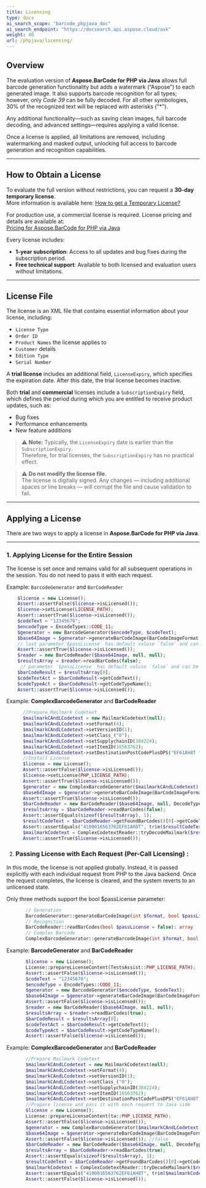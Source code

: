 ```yaml
---
title: Licensing
type: docs
ai_search_scope: "barcode_phpjava_doc"
ai_search_endpoint: "https://docsearch.api.aspose.cloud/ask"
weight: 40
url: /phpjava/licensing/
---
```


## **Overview**

The evaluation version of **Aspose.BarCode for PHP via Java** allows full barcode generation functionality but adds a
watermark (“Aspose”) to each generated image. It also supports barcode recognition for all types; however, only 
*Code 39* can be fully decoded. For all other symbologies, 30% of the recognized text will be replaced with asterisks ("*").

Any additional functionality—such as saving clean images, full barcode decoding, and advanced settings—requires applying
a valid license.

Once a license is applied, all limitations are removed, including watermarking and masked output, unlocking full access
to barcode generation and recognition capabilities.

---

## **How to Obtain a License**

To evaluate the full version without restrictions, you can request a **30-day temporary license**.  
More information is available here: <a href="https://purchase.aspose.com/temporary-license" target="_blank">How to get a
Temporary License?</a>

For production use, a commercial license is required. License pricing and details are available at:  
<a href="https://purchase.aspose.com/admin/pricing/barcode/php-java" target="_blank">Pricing for Aspose.BarCode for PHP
via Java</a>

Every license includes:

- **1-year subscription**: Access to all updates and bug fixes during the subscription period.
- **Free technical support**: Available to both licensed and evaluation users without limitations.

---

## **License File**

The license is an XML file that contains essential information about your license, including:

- `License Type`
- `Order ID`
- `Product Names` the license applies to
- `Customer` details
- `Edition Type`
- `Serial Number`

A **trial license** includes an additional field, `LicenseExpiry`, 
which specifies the expiration date. 
After this date, the trial license becomes inactive.

Both **trial** and **commercial** licenses include a `SubscriptionExpiry` field, 
which defines the period during which you are entitled to receive product updates, 
such as:

- Bug fixes
- Performance enhancements
- New feature additions

> ⚠️ **Note:** Typically, the `LicenseExpiry` date is earlier than the `SubscriptionExpiry`.  
> Therefore, for trial licenses, the `SubscriptionExpiry` has no practical effect.

> ⚠️ **Do not modify the license file.**  
> The license is digitally signed. 
> Any changes — including additional spaces or line breaks — 
> will corrupt the file and cause validation to fail.

---

## **Applying a License**

There are two ways to apply a license in 
**Aspose.BarCode for PHP via Java**.

---

### 1. Applying License for the Entire Session

The license is set once and remains valid for 
all subsequent operations in the session.
You do not need to pass it with each request.

Example: `BarcodeGenerator` and `BarCodeReader`

```php
    $license = new License();
    Assert::assertFalse($license->isLicensed());
    $license->setLicense(LICENSE_PATH);
    Assert::assertTrue($license->isLicensed());
    $codeText = "12345678";
    $encodeType = EncodeTypes::CODE_11;
    $generator = new BarcodeGenerator($encodeType, $codeText);
    $base64Image = $generator->generateBarCodeImage(BarCodeImageFormat::PNG, false);
    // last parameter`$passLicense` has default valuse `false` and can be ommitted
    Assert::assertTrue($license->isLicensed());
    $reader = new BarCodeReader($base64Image, null, null);
    $resultsArray = $reader->readBarCodes(false);
     // parameter `$passLicense` has default valuse `false` and can be ommitted
    $barCodeResult = $resultsArray[0];
    $codeTextAct = $barCodeResult->getCodeText();
    $codeTypeAct = $barCodeResult->getCodeTypeName();
    Assert::assertTrue($license->isLicensed());
```

Example: **ComplexBarcodeGenerator** and **BarCodeReader**

```php
      //Prepare Mailmark Codetext
      $mailmarkCAndLCodetext = new MailmarkCodetext(null);
      $mailmarkCAndLCodetext->setFormat(4);
      $mailmarkCAndLCodetext->setVersionID(1);
      $mailmarkCAndLCodetext->setClass_("0");
      $mailmarkCAndLCodetext->setSupplychainID(384224);
      $mailmarkCAndLCodetext->setItemID(16563762);
      $mailmarkCAndLCodetext->setDestinationPostCodePlusDPS("EF61AH8T ");
      //Install License
      $license = new License();
      Assert::assertFalse($license->isLicensed());
      $license->setLicense(PHP_LICENSE_PATH);
      Assert::assertTrue($license->isLicensed());
      $generator = new ComplexBarcodeGenerator($mailmarkCAndLCodetext);
      $base64Image = $generator->generateBarCodeImage(BarCodeImageFormat::PNG);
      Assert::assertTrue($license->isLicensed());
      $barCodeReader = new BarCodeReader($base64Image, null, DecodeType::MAILMARK);
      $resultsArray = $barCodeReader->readBarCodes(false);
      Assert::assertEquals(sizeof($resultsArray), 1);
      $resultCodeText = $barCodeReader->getFoundBarCodes()[0]->getCodeText();
      Assert::assertEquals("4100016563762EF61AH8T", trim($resultCodeText));
      $mailmarkCodetext = ComplexCodetextReader::tryDecodeMailmark($resultCodeText);
      Assert::assertTrue($license->isLicensed());
```

2. ###  Passing License with Each Request (Per-Call Licensing) :
In this mode, the license is not applied globally. 
Instead, it is passed explicitly with each individual request from PHP to the Java backend. 
Once the request completes, the license is cleared, and the system reverts to an unlicensed state.

Only three methods support the bool $passLicense parameter:
```php  
       // Generation
       BarcodeGenerator::generateBarCodeImage(int $format, bool $passLicense = false): string
       // Recognition
       BarCodeReader::readBarCodes(bool $passLicense = false): array
       // Complex Barcode
       ComplexBarcodeGenerator::generateBarcodeImage(int $format, bool $passLicense = false): string
 ``` 

Example: **BarcodeGenerator** and **BarCodeReader**

```php
       $license = new License();
       License::prepareLicenseContent(TestsAssist::PHP_LICENSE_PATH);
       Assert::assertFalse($license->isLicensed());
       $codeText = "12345678";
       $encodeType = EncodeTypes::CODE_11;
       $generator = new BarcodeGenerator($encodeType, $codeText);
       $base64Image = $generator->generateBarCodeImage(BarCodeImageFormat::PNG, true);
       Assert::assertFalse($license->isLicensed());
       $reader = new BarCodeReader($base64Image, null, null);
       $resultsArray = $reader->readBarCodes(true);
       $barCodeResult = $resultsArray[0];
       $codeTextAct = $barCodeResult->getCodeText();
       $codeTypeAct = $barCodeResult->getCodeTypeName();
       Assert::assertFalse($license->isLicensed());
```

Example: **ComplexBarcodeGenerator** and **BarCodeReader**

```php
       //Prepare Mailmark Codetext
       $mailmarkCAndLCodetext = new MailmarkCodetext(null);
       $mailmarkCAndLCodetext->setFormat(4);
       $mailmarkCAndLCodetext->setVersionID(1);
       $mailmarkCAndLCodetext->setClass_("0");
       $mailmarkCAndLCodetext->setSupplychainID(384224);
       $mailmarkCAndLCodetext->setItemID(16563762);
       $mailmarkCAndLCodetext->setDestinationPostCodePlusDPS("EF61AH8T ");
       //Prepare license and pass it with each request to Java side
       $license = new License();
       License::prepareLicenseContent(ta::PHP_LICENSE_PATH);
       Assert::assertFalse($license->isLicensed());
       $generator = new ComplexBarcodeGenerator($mailmarkCAndLCodetext);
       $base64Image = $generator->generateBarCodeImage(BarCodeImageFormat::PNG, true);
       Assert::assertFalse($license->isLicensed()); //false
       $barCodeReader = new BarCodeReader($base64Image, null, DecodeType::MAILMARK);
       $resultsArray = $barCodeReader->readBarCodes(true);
       Assert::assertEquals(sizeof($resultsArray), 1);
       $resultCodeText = $barCodeReader->getFoundBarCodes()[0]->getCodeText();
       $mailmarkCodetext = ComplexCodetextReader::tryDecodeMailmark($resultCodeText);
       Assert::assertEquals("4100016563762EF61AH8T", trim($mailmarkCodetext->getConstructedCodetext()));
       Assert::assertFalse($license->isLicensed());
```

